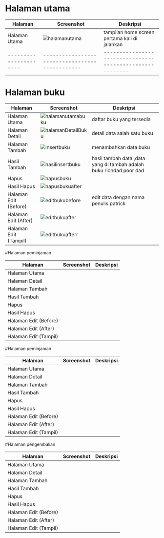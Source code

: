 # Halaman utama
| Halaman              | Screenshot                                   | Deskripsi                                               |
|----------------------|----------------------------------------------|--------------------------------------------------------|
| Halaman Utama        | ![halamanutama](https://github.com/user-attachments/assets/27f5ec5b-e850-4029-8103-92c00725950d)| tampilan home screen pertama kali di jalankan |
|----------------------|----------------------------------------------|--------------------------------------------------------|




# Halaman buku
| Halaman              | Screenshot                                   | Deskripsi                                               |
|----------------------|----------------------------------------------|--------------------------------------------------------|
| Halaman Utama        | ![halamanutamabuku](https://github.com/user-attachments/assets/ea54624f-58a8-4102-9331-a3bda58d5749)|    daftar buku yang tersedia    |
| Halaman Detail       | ![halamanDetailBuku](https://github.com/user-attachments/assets/bf711077-5b12-4f10-864b-b9c56c6cd59d) |     detail data salah satu buku   |
| Halaman Tambah       |  ![insertbuku](https://github.com/user-attachments/assets/218a92d7-37f3-4f87-9b73-241a85d6c63a)|     menambahkan data buku   |
| Hasil Tambah         | ![hasilinsertbuku](https://github.com/user-attachments/assets/c4675c7f-2edb-4675-895c-e36a4ee4c0db)|    hasil tambah data ,data yang di tambah adalah buku richdad poor dad    |
| Hapus                | ![hapusbuku](https://github.com/user-attachments/assets/89d363ea-bd06-4e64-8ea7-77ac48cf12b5)|        |
| Hasil Hapus          |  ![hapusbukuafter](https://github.com/user-attachments/assets/cbe89b72-9496-4e59-953f-01c2f122d1b0)|        |
| Halaman Edit (Before)| ![editbukubefore](https://github.com/user-attachments/assets/a1fc470f-5fdf-4493-9a91-53c787161a2c)|  edit data dengan nama penulis patrick   |
| Halaman Edit (After) | ![editbukuafter](https://github.com/user-attachments/assets/a40bc657-90cf-44cb-a19d-ef740da4955b)|        |
| Halaman Edit (Tampil)| ![editbukuafterr](https://github.com/user-attachments/assets/8b794593-7201-4b0d-b41f-5aa493d42252) |        |


#Halaman peminjaman

| Halaman              | Screenshot                                   | Deskripsi                                               |
|----------------------|----------------------------------------------|--------------------------------------------------------|
| Halaman Utama        |   |        |
| Halaman Detail       |   |        |
| Halaman Tambah       |   |        |
| Hasil Tambah         |   |        |
| Hapus                |   |        |
| Hasil Hapus          |   |        |
| Halaman Edit (Before)|   |        |
| Halaman Edit (After) |   |        |
| Halaman Edit (Tampil)|   |        |


#Halaman peminjaman

| Halaman              | Screenshot                                   | Deskripsi                                               |
|----------------------|----------------------------------------------|--------------------------------------------------------|
| Halaman Utama        |   |        |
| Halaman Detail       |   |        |
| Halaman Tambah       |   |        |
| Hasil Tambah         |   |        |
| Hapus                |   |        |
| Hasil Hapus          |   |        |
| Halaman Edit (Before)|   |        |
| Halaman Edit (After) |   |        |
| Halaman Edit (Tampil)|   |        |





#Halaman pengembalian

| Halaman              | Screenshot                                   | Deskripsi                                               |
|----------------------|----------------------------------------------|--------------------------------------------------------|
| Halaman Utama        |   |        |
| Halaman Detail       |   |        |
| Halaman Tambah       |   |        |
| Hasil Tambah         |   |        |
| Hapus                |   |        |
| Hasil Hapus          |   |        |
| Halaman Edit (Before)|   |        |
| Halaman Edit (After) |   |        |
| Halaman Edit (Tampil)|   |        |








































